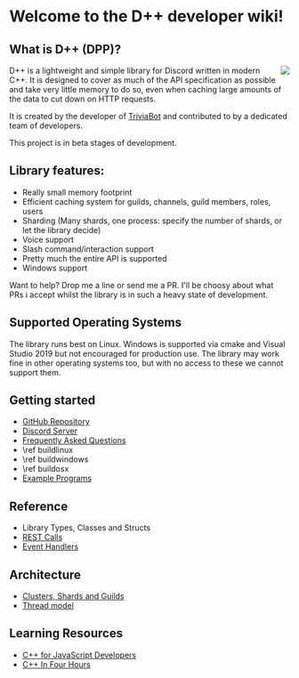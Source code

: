 # Welcome to the D++ developer wiki!

## What is D++ (DPP)?

<img src="DPP-Logo.png" align="right" style="max-width: 20% !important"/>
D++ is a lightweight and simple library for Discord written in modern C++. It is designed to cover as much of the API specification as possible and take very little 
memory to do so, even when caching large amounts of the data to cut down on HTTP requests.

It is created by the developer of [TriviaBot](https://triviabot.co.uk) and contributed to by a dedicated team of developers.

This project is in beta stages of development.

## Library features:

* Really small memory footprint
* Efficient caching system for guilds, channels, guild members, roles, users
* Sharding (Many shards, one process: specify the number of shards, or let the library decide)
* Voice support
* Slash command/interaction support
* Pretty much the entire API is supported
* Windows support

Want to help? Drop me a line or send me a PR. I'll be choosy about what PRs i accept whilst the library is in such a heavy state of development.

## Supported Operating Systems

The library runs best on Linux. Windows is supported via cmake and Visual Studio 2019 but not encouraged for production use. The library may work fine in other operating systems too, but with no access to these we cannot support them.

## Getting started
* [GitHub Repository](https://github.com/brainboxdotcc/DPP)
* [Discord Server](https://discord.gg/dpp)
* [Frequently Asked Questions](docpages/Z_01_frequently_asked_questions.md)
* \ref buildlinux
* \ref buildwindows
* \ref buildosx
* [Example Programs](docpages/Z_05_EXAMPLE.md)

## Reference
* Library Types, Classes and Structs
* [REST Calls](docpages/Z_08_REST.md)
* [Event Handlers](docpages/Z_07_EVENT.md)

## Architecture
* [Clusters, Shards and Guilds](docpages/Z_06_CLUSTERS.md)
* [Thread model](docpages/Z_07_THREADMODEL.md)

## Learning Resources
* [C++ for JavaScript Developers](https://pawelgrzybek.com/cpp-for-javascript-developers/)
* [C++ In Four Hours](https://www.youtube.com/watch?v=vLnPwxZdW4Y&vl=en)
